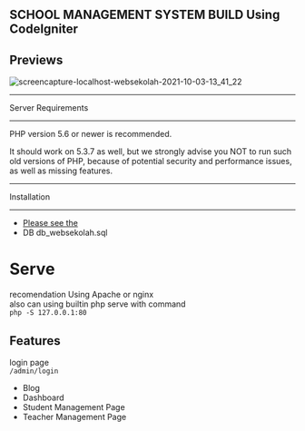 ## SCHOOL MANAGEMENT SYSTEM BUILD Using CodeIgniter
## Previews

![screencapture-localhost-websekolah-2021-10-03-13_41_22](https://user-images.githubusercontent.com/22372509/135743092-10f470d0-db0f-40d9-8722-54009cf5e47d.png)


*******************
Server Requirements
*******************

PHP version 5.6 or newer is recommended.

It should work on 5.3.7 as well, but we strongly advise you NOT to run
such old versions of PHP, because of potential security and performance
issues, as well as missing features.

************
Installation
************

- [Please see the](https://codeigniter.com/user_guide/installation/index.html)
- DB db_websekolah.sql


# Serve

recomendation Using Apache or nginx \
also can using builtin php serve with command \
```php -S 127.0.0.1:80```

## Features
 login page \
 ```/admin/login```

* Blog
* Dashboard 
* Student Management Page
* Teacher Management Page
